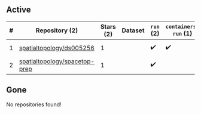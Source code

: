 ## Active
| # | Repository (2) | Stars (2) | Dataset | `run` (2) | `containers-run` (1) | Last Modified |
| --- | --- | --- | --- | --- | --- | --- |
| 1 | [spatialtopology/ds005256](https://github.com/spatialtopology/ds005256) | 1 |  | :heavy_check_mark: | :heavy_check_mark: | 2024-11-12 16:27:24+00:00 |
| 2 | [spatialtopology/spacetop-prep](https://github.com/spatialtopology/spacetop-prep) | 1 |  | :heavy_check_mark: |  | 2024-11-08 23:03:19+00:00 |

## Gone
No repositories found!
